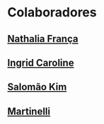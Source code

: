 # Colaboradores

## [Nathalia França](./https://github.com/nathrfranca)
## [Ingrid Caroline](./https://github.com/Caroline-githubb)
## [Salomão Kim](./https://github.com/sekimzero)
## [Martinelli](./https://github.com/martinelli105)
